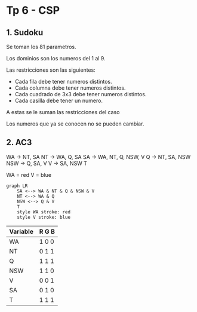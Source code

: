 # Tp 6 - CSP

## 1. Sudoku

Se toman los 81 parametros.

Los dominios son los numeros del 1 al 9.

Las restricciones son las siguientes:

- Cada fila debe tener numeros distintos.
- Cada columna debe tener numeros distintos.
- Cada cuadrado de 3x3 debe tener numeros distintos.
- Cada casilla debe tener un numero.

A estas se le suman las restricciones del caso

Los numeros que ya se conocen no se pueden cambiar.

## 2. AC3

WA -> NT, SA
NT -> WA, Q, SA
SA -> WA, NT, Q, NSW, V
Q -> NT, SA, NSW
NSW -> Q, SA, V
V -> SA, NSW
T

WA = red
V = blue

```mermaid
graph LR
    SA <--> WA & NT & Q & NSW & V
    NT <--> WA & Q
    NSW <--> Q & V
    T
    style WA stroke: red
    style V stroke: blue
```

| Variable | R G B |
|----------|-------|
| WA       | 1 0 0 |
| NT       | 0 1 1 |
| Q        | 1 1 1 |
| NSW      | 1 1 0 |
| V        | 0 0 1 |
| SA       | 0 1 0 |
| T        | 1 1 1 |

